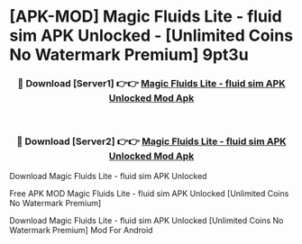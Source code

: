 # [APK-MOD] Magic Fluids Lite - fluid sim APK Unlocked - [Unlimited Coins No Watermark Premium] 9pt3u



<div align="center">
<h3>🔴 Download [Server1] 👉👉 <a href="https://momento.my/?title=Magic_Fluids_Lite_-_fluid_sim_APK_Unlocked">Magic Fluids Lite - fluid sim APK Unlocked Mod Apk</a></h3><br>

<h3>🔴 Download [Server2] 👉👉 <a href="https://momento.my/?title=Magic_Fluids_Lite_-_fluid_sim_APK_Unlocked">Magic Fluids Lite - fluid sim APK Unlocked Mod Apk</a></h3>
</div>



Download Magic Fluids Lite - fluid sim APK Unlocked 

Free APK MOD Magic Fluids Lite - fluid sim APK Unlocked [Unlimited Coins No Watermark Premium]

Download Magic Fluids Lite - fluid sim APK Unlocked [Unlimited Coins No Watermark Premium] Mod For Android
